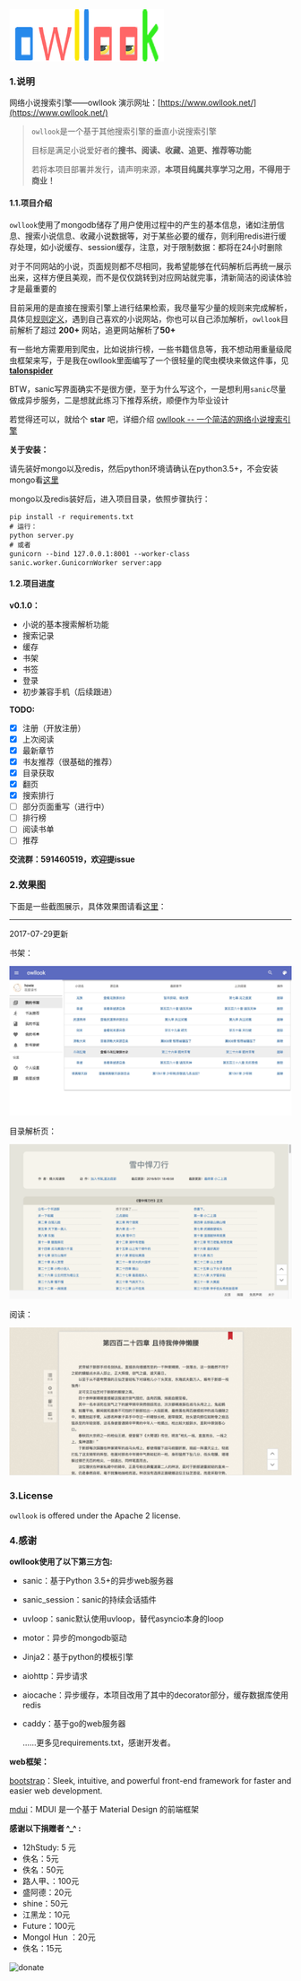 <img src="./owllook/static/novels/img/logo_home.png" alt="chapter" align=center />

### 1.说明

网络小说搜索引擎——owllook 演示网址：[https://www.owllook.net/](https://www.owllook.net/)

> `owllook`是一个基于其他搜索引擎的垂直小说搜索引擎
>
> 目标是满足小说爱好者的**搜书、阅读、收藏、追更、推荐等功能**
>
> 若将本项目部署并发行，请声明来源，**本项目纯属共享学习之用，不得用于商业！**

#### 1.1.项目介绍

`owllook`使用了mongodb储存了用户使用过程中的产生的基本信息，诸如注册信息、搜索小说信息、收藏小说数据等，对于某些必要的缓存，则利用redis进行缓存处理，如小说缓存、session缓存，注意，对于限制数据：都将在24小时删除

对于不同网站的小说，页面规则都不尽相同，我希望能够在代码解析后再统一展示出来，这样方便且美观，而不是仅仅跳转到对应网站就完事，清新简洁的阅读体验才是最重要的

目前采用的是直接在搜索引擎上进行结果检索，我尽量写少量的规则来完成解析，具体见[规则定义](./docs/规则定义.md)，遇到自己喜欢的小说网站，你也可以自己添加解析，`owllook`目前解析了超过 **200+** 网站，追更网站解析了**50+**

有一些地方需要用到爬虫，比如说排行榜，一些书籍信息等，我不想动用重量级爬虫框架来写，于是我在owllook里面编写了一个很轻量的爬虫模块来做这件事，见 **[talonspider](https://github.com/howie6879/talonspider)**

BTW，sanic写界面确实不是很方便，至于为什么写这个，一是想利用`sanic`尽量做成异步服务，二是想就此练习下推荐系统，顺便作为毕业设计

若觉得还可以，就给个 **star** 吧，详细介绍 [owllook -- 一个简洁的网络小说搜索引擎](http://blog.howie6879.cn/2017/03/10/22/)

**关于安装：**

请先装好mongo以及redis，然后python环境请确认在python3.5+，不会安装mongo看[这里](https://www.digitalocean.com/community/tutorials/how-to-install-mongodb-on-centos-7)

mongo以及redis装好后，进入项目目录，依照步骤执行：

```shell
pip install -r requirements.txt
# 运行：
python server.py
# 或者
gunicorn --bind 127.0.0.1:8001 --worker-class sanic.worker.GunicornWorker server:app
```

#### 1.2.项目进度

**v0.1.0：**

- 小说的基本搜索解析功能
- 搜索记录
- 缓存
- 书架
- 书签
- 登录
- 初步兼容手机（后续跟进）

**TODO:**

- [x] 注册（开放注册）
- [x] 上次阅读
- [x] 最新章节
- [x] 书友推荐（很基础的推荐）
- [x] 目录获取
- [x] 翻页
- [x] 搜索排行
- [ ] 部分页面重写（进行中）
- [ ] 排行榜
- [ ] 阅读书单
- [ ] 推荐

**交流群：591460519，欢迎提issue**

### 2.效果图

下面是一些截图展示，具体效果图请看[这里](http://oe7yjec8x.bkt.clouddn.com/howie/2017-03-08-owllook.gif)：

-----------------------

2017-07-29更新

书架：

![books](./docs/imgs/book.jpeg)

目录解析页：

![demo](./docs/imgs/chapter.png)



阅读：

![content](./docs/imgs/content.png)

### 3.License

`owllook` is offered under the Apache 2 license.

### 4.感谢

**owllook使用了以下第三方包:**

- sanic：基于Python 3.5+的异步web服务器

- sanic_session：sanic的持续会话插件

- uvloop：sanic默认使用uvloop，替代asyncio本身的loop

- motor：异步的mongodb驱动

- ​Jinja2：基于python的模板引擎

- aiohttp：异步请求

- aiocache：异步缓存，本项目改用了其中的decorator部分，缓存数据库使用redis

- caddy：基于go的web服务器

  …...更多见requirements.txt，感谢开发者。

**web框架：**

[bootstrap](https://github.com/twbs/bootstrap)：Sleek, intuitive, and powerful front-end framework for faster and easier web development. 

[mdui](https://github.com/zdhxiong/mdui )：MDUI 是一个基于 Material Design 的前端框架

**感谢以下捐赠者 ^_^ :**
- 12hStudy: 5 元
- 佚名：5元
- 佚名：50元
- 路人甲、：100元
- 盛阿德：20元
- shine：50元
- 江黑龙：10元
- Future：100元
- Mongol Hun ：20元
- 佚名：15元

<img src="http://oe7yjec8x.bkt.clouddn.com/howie/2017-01-25-wx.png" width = "400" height = "400" alt="donate" align=center />
